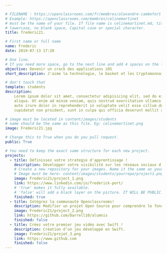 ```yaml
---

# FILENAME : https://openclassrooms.com/fr/membres/alexandre-cambefort
# Example: https://openclassrooms.com/membres/celinemartinet
# must be the name of your file. If file name is celinemartinet.md, title is celinemartinet.
# lowercase, no blank space, Capital case or special character.
title: frederic21.

# First name or full name
name: Frederic
date: 2019-07-13 17:20

# One line.
# If you need more space, go to the next line and add 4 spaces on the left, as in 'description'.
objective: Devenir un crack des applications iOS 
short_description: J'aime la technologie, le basket et les Cryptomonnaie !

# don't touch that
template: students
description: 
    Lorem ipsum dolor sit amet, consectetur adipisicing elit, sed do eiusmod tempor incididunt ut labore et dolore magna 
    aliqua. Ut enim ad minim veniam, quis nostrud exercitation ullamco laboris nisi ut aliquip ex ea commodo consequat. Duis 
    aute irure dolor in reprehenderit in voluptate velit esse cillum dolore eu fugiat nulla pariatur. Excepteur sint occaecat 
    cupidatat non proident, sunt in culpa qui officia deserunt mollit anim id est laborum.

# image must be located in content/images/students
# name should be the same as this file. Eg: celinemartinet.png
image: Frederic21.jpg

# Change this to True when you do you pull request.
public: True

# You need to keep the exact same structure for each new project.
projects:
  - title: Définissez votre strategie d'apprentissage !
    description: Développer votre visibilité sur les réseaux sociaux d'entreprise, créer et modifier son CV.
    # Create a new repository for your images. Name it the same as your nickname and profile picture.
    # Image must be here: content/images/students/yourrepo/project1.png
    image: Frederic21/project_1.png
    link: https://www.linkedin.com/in/frederick-port/
    # 'true' makes it fully available.
    # 'false' will add a black layer on the picture. IT WILL BE PUBLIC!
    finished: true
  - title: Intégrez la communauté Openclassrooms!
    description: Modifier un projet Open Source pour comprendre le fonctionnement de Git, de Github et des pull requests. 
    image: Frederic21/project_2.png
    link: https://github.com/Darrell10/alumnis
    finished: false
  - title: Créez votre premier jeu vidéo avec Swift !
    description: Création d’un jeu développé en Swift.
    image: Frederic21/projet_3.png
    link: https://www.github.com
    finished: false
---
```

